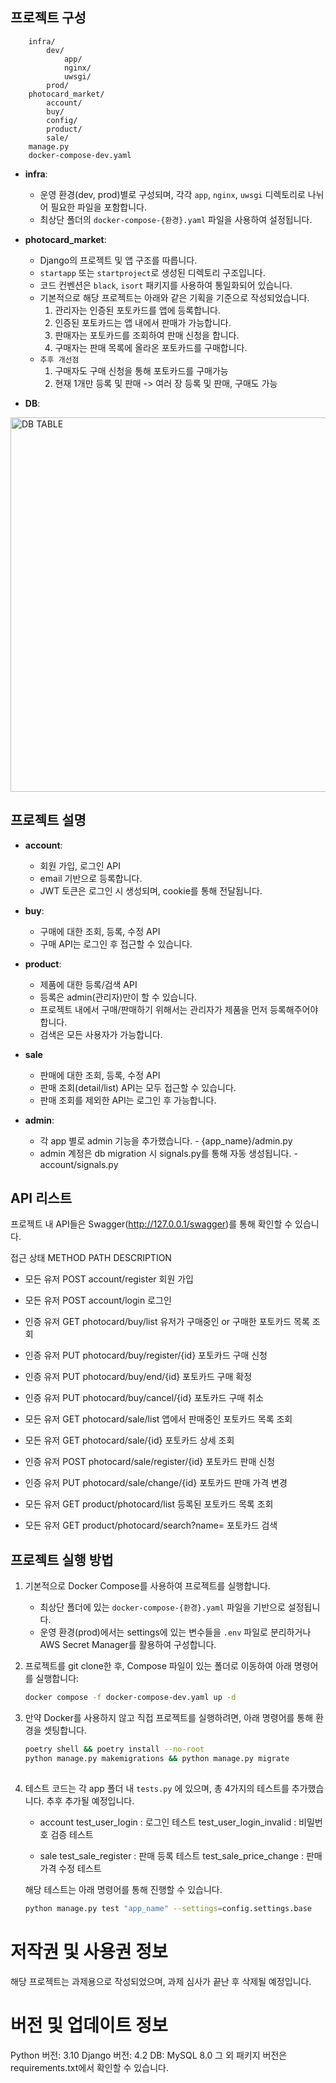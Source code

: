 ## 프로젝트 구성
        infra/
            dev/
                app/
                nginx/
                uwsgi/
            prod/
        photocard_market/
            account/
            buy/
            config/
            product/
            sale/
        manage.py
        docker-compose-dev.yaml

- **infra**:
  - 운영 환경(dev, prod)별로 구성되며, 각각 `app`, `nginx`, `uwsgi` 디렉토리로 나뉘어 필요한 파일을 포함합니다.
  - 최상단 폴더의 `docker-compose-{환경}.yaml` 파일을 사용하여 설정됩니다.

- **photocard_market**:
  - Django의 프로젝트 및 앱 구조를 따릅니다.
  - `startapp` 또는 `startproject`로 생성된 디렉토리 구조입니다.
  - 코드 컨벤션은 `black`, `isort` 패키지를 사용하여 통일화되어 있습니다.
  - 기본적으로 해당 프로젝트는 아래와 같은 기획을 기준으로 작성되었습니다.
    1. 관리자는 인증된 포토카드를 앱에 등록합니다.
    2. 인증된 포토카드는 앱 내에서 판매가 가능합니다.
    3. 판매자는 포토카드를 조회하여 판매 신청을 합니다.
    4. 구매자는 판매 목록에 올라온 포토카드를 구매합니다.
  - `추후 개선점`
    1. 구매자도 구매 신청을 통해 포토카드를 구매가능
    2. 현재 1개만 등록 및 판매 -> 여러 장 등록 및 판매, 구매도 가능

- **DB**:
<img width="599" alt="DB TABLE" src="https://github.com/user-attachments/assets/1dbef145-0142-4198-a7c1-0ada2994a8f5">

## 프로젝트 설명

- **account**:
  - 회원 가입, 로그인 API
  - email 기반으로 등록합니다.
  - JWT 토큰은 로그인 시 생성되며, cookie를 통해 전달됩니다.

- **buy**:
  - 구매에 대한 조회, 등록, 수정 API
  - 구매 API는 로그인 후 접근할 수 있습니다.

- **product**:
  - 제품에 대한 등록/검색 API
  - 등록은 admin(관리자)만이 할 수 있습니다.
  - 프로젝트 내에서 구매/판매하기 위해서는 관리자가 제품을 먼저 등록해주어야 합니다.
  - 검색은 모든 사용자가 가능합니다.

- **sale**
  - 판매에 대한 조회, 등록, 수정 API
  - 판매 조회(detail/list) API는 모두 접근할 수 있습니다.
  - 판매 조회를 제외한 API는 로그인 후 가능합니다.

- **admin**:
  - 각 app 별로 admin 기능을 추가했습니다. - {app_name}/admin.py
  - admin 계정은 db migration 시 signals.py를 통해 자동 생성됩니다. - account/signals.py

## API 리스트
프로젝트 내 API들은 Swagger(<http://127.0.0.1/swagger>)를 통해 확인할 수 있습니다.

  접근 상태  METHOD       PATH                    DESCRIPTION
- 모든 유저   POST  account/register                회원 가입
- 모든 유저   POST  account/login                   로그인    

- 인증 유저   GET   photocard/buy/list              유저가 구매중인 or 구매한 포토카드 목록 조회
- 인증 유저   PUT   photocard/buy/register/{id}     포토카드 구매 신청
- 인증 유저   PUT   photocard/buy/end/{id}          포토카드 구매 확정
- 인증 유저   PUT   photocard/buy/cancel/{id}       포토카드 구매 취소

- 모든 유저   GET   photocard/sale/list             앱에서 판매중인 포토카드 목록 조회
- 모든 유저   GET   photocard/sale/{id}             포토카드 상세 조회
- 인증 유저   POST  photocard/sale/register/{id}    포토카드 판매 신청
- 인증 유저   PUT   photocard/sale/change/{id}      포토카드 판매 가격 변경

- 모든 유저   GET   product/photocard/list          등록된 포토카드 목록 조회
- 모든 유저   GET   product/photocard/search?name=  포토카드 검색

## 프로젝트 실행 방법

1. 기본적으로 Docker Compose를 사용하여 프로젝트를 실행합니다.
   - 최상단 폴더에 있는 `docker-compose-{환경}.yaml` 파일을 기반으로 설정됩니다.
   - 운영 환경(prod)에서는 settings에 있는 변수들을 `.env` 파일로 분리하거나 AWS Secret Manager를 활용하여 구성합니다.

2. 프로젝트를 git clone한 후, Compose 파일이 있는 폴더로 이동하여 아래 명령어를 실행합니다:
   ```sh
   docker compose -f docker-compose-dev.yaml up -d
   
3. 만약 Docker를 사용하지 않고 직접 프로젝트를 실행하려면, 아래 명령어를 통해 환경을 셋팅합니다.
    ```sh
    poetry shell && poetry install --no-root
    python manage.py makemigrations && python manage.py migrate
  
4. 테스트 코드는 각 app 폴더 내 `tests.py` 에 있으며, 
    총 4가지의 테스트를 추가했습니다. 추후 추가될 예정입니다.

    - account
      test_user_login           : 로그인 테스트
      test_user_login_invalid   : 비밀번호 검증 테스트

    - sale
      test_sale_register        : 판매 등록 테스트
      test_sale_price_change    : 판매 가격 수정 테스트

    해당 테스트는 아래 명령어를 통해 진행할 수 있습니다.
    ```sh
    python manage.py test "app_name" --settings=config.settings.base

# 저작권 및 사용권 정보
해당 프로젝트는 과제용으로 작성되었으며, 과제 심사가 끝난 후 삭제될 예정입니다.

# 버전 및 업데이트 정보
Python 버전: 3.10
Django 버전: 4.2
DB: MySQL 8.0
그 외 패키지 버전은 requirements.txt에서 확인할 수 있습니다.